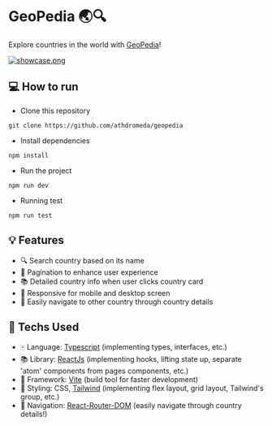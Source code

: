 # GeoPedia 🌏🔍

Explore countries in the world with [GeoPedia](https://geo.nqth.live/)!

[![showcase.png](https://i.postimg.cc/dVf9Vshh/showcase.png)](https://postimg.cc/RWctPzQm)

## 💻 How to run

- Clone this repository

`git clone https://github.com/athdromeda/geopedia`

- Install dependencies

`npm install`

- Run the project

`npm run dev`

- Running test

`npm run test`

## 💡 Features

- 🔍 Search country based on its name
- 📰 Pagination to enhance user experience
- 📚 Detailed country info when user clicks country card
- 📱 Responsive for mobile and desktop screen
- 🐾 Easily navigate to other country through country details

## 🔧 Techs Used

- 🀄 Language: [Typescript](https://www.typescriptlang.org/) (implementing types, interfaces, etc.)
- 📚 Library: [ReactJs](https://react.dev/) (implementing hooks, lifting state up, separate 'atom' components from pages components, etc.)
- 🔩 Framework: [Vite](https://vitejs.dev/) (build tool for faster development)
- 🎨 Styling: CSS, [Tailwind](https://tailwindcss.com/) (implementing flex layout, grid layout, Tailwind's group, etc.)
- 🐾 Navigation: [React-Router-DOM](https://reactrouter.com/en/main) (easily navigate through country details!)
